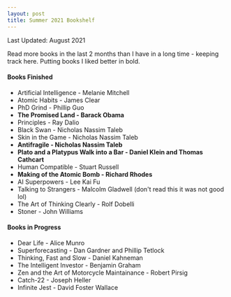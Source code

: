 ```yaml
---
layout: post
title: Summer 2021 Bookshelf
---
```

Last Updated: August 2021

Read more books in the last 2 months than I have in a long time - keeping track here. Putting books I liked better in bold.
#### Books Finished
* Artificial Intelligence - Melanie Mitchell
* Atomic Habits - James Clear
* PhD Grind - Phillip Guo
* **The Promised Land - Barack Obama**
* Principles - Ray Dalio
* Black Swan - Nicholas Nassim Taleb
* Skin in the Game - Nicholas Nassim Taleb
* **Antifragile - Nicholas Nassim Taleb**
* **Plato and a Platypus Walk into a Bar - Daniel Klein and Thomas Cathcart**
* Human Compatible - Stuart Russell
* **Making of the Atomic Bomb - Richard Rhodes**
* AI Superpowers - Lee Kai Fu
* Talking to Strangers - Malcolm Gladwell (don't read this it was not good lol)
* The Art of Thinking Clearly - Rolf Dobelli
* Stoner - John Williams

#### Books in Progress
* Dear Life - Alice Munro
* Superforecasting - Dan Gardner and Phillip Tetlock
* Thinking, Fast and Slow - Daniel Kahneman
* The Intelligent Investor - Benjamin Graham
* Zen and the Art of Motorcycle Maintainance - Robert Pirsig
* Catch-22 - Joseph Heller
* Infinite Jest - David Foster Wallace
